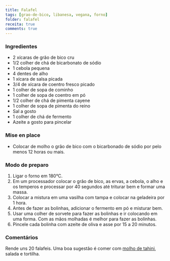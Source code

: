 ```yaml
---
title: Falafel
tags: [grao-de-bico, libanesa, vegana, forno]
folder: falafel
receita: true
comments: true
---
```


### Ingredientes

- 2 xícaras de grão de bico cru
- 1/2 colher de chá de bicarbonato de sódio
- 1 cebola pequena
- 4 dentes de alho
- 1 xícara de salsa picada
- 3/4 de xícara de coentro fresco picado
- 1 colher de sopa de cominho
- 1 colher de sopa de coentro em pó
- 1/2 colher de chá de pimenta cayene
- 1 colher de sopa de pimenta do reino
- Sal a gosto
- 1 colher de chá de fermento
- Azeite a gosto para pincelar


### Mise en place

- Colocar de molho o grão de bico com o bicarbonado de sódio por pelo menos 12 horas ou mais.


### Modo de preparo

1. Ligar o forno em 180°C.
2. Em um processador colocar o grão de bico, as ervas, a cebola, o alho e os temperos e processar por 40 segundos até triturar bem e formar uma massa.
3. Colocar a mistura em uma vasilha com tampa e colocar na geladeira por 1 hora.
4. Antes de fazer as bolinhas, adicionar o fermento em pó e misturar bem.
5. Usar uma colher de sorvete para fazer as bolinhas e ir colocando em uma forma. Com as mãos molhadas é melhor para fazer as bolinhas.
6. Pincele cada bolinha com azeite de oliva e asse por 15 a 20 minutos.


### Comentários

Rende uns 20 falafeis. Uma boa sugestão é comer com [molho de tahini](molho-tahini.md), salada e tortilha.
